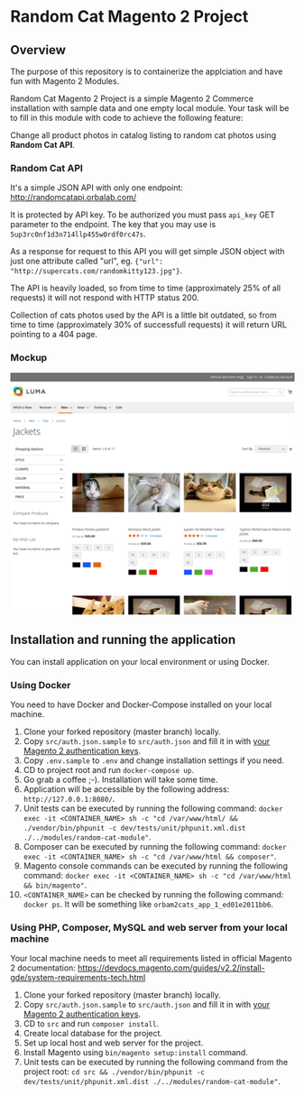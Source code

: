 Random Cat Magento 2 Project
============================

Overview
--------

The purpose of this repository is to containerize the applciation and have fun with Magento 2 Modules.

Random Cat Magento 2 Project is a simple Magento 2 Commerce installation with sample data and one empty local module.
Your task will be to fill in this module with code to achieve the following feature:

Change all product photos in catalog listing to random cat photos using **Random Cat API**.

### Random Cat API

It's a simple JSON API with only one endpoint: http://randomcatapi.orbalab.com/

It is protected by API key. To be authorized you must pass `api_key` GET parameter to the endpoint. The key that you may use is `5up3rc0nf1d3n714llp455w0rdf0rc47s`.

As a response for request to this API you will get simple JSON object with just one attribute called "url", eg. `{"url": "http://supercats.com/randomkitty123.jpg"}`.

The API is heavily loaded, so from time to time (approximately 25% of all requests) it will not respond with HTTP status 200.

Collection of cats photos used by the API is a little bit outdated, so from time to time (approximately 30% of successfull requests) it will return URL pointing to a 404 page.

### Mockup

![Mockup](mockup.png "Mockup")

Installation and running the application
----------------------------------------

You can install application on your local environment or using Docker.

### Using Docker

You need to have Docker and Docker-Compose installed on your local machine.

1. Clone your forked repository (master branch) locally.
2. Copy `src/auth.json.sample` to `src/auth.json` and fill it in with [your Magento 2 authentication keys](https://devdocs.magento.com/guides/v2.2/install-gde/prereq/connect-auth.html).
3. Copy `.env.sample` to `.env` and change installation settings if you need.
4. CD to project root and run `docker-compose up`.
5. Go grab a coffee ;-). Installation will take some time.
6. Application will be accessible by the following address: `http://127.0.0.1:8080/`.
7. Unit tests can be executed by running the following command: `docker exec -it <CONTAINER_NAME> sh -c "cd /var/www/html/ && ./vendor/bin/phpunit -c dev/tests/unit/phpunit.xml.dist ./../modules/random-cat-module"`.
8. Composer can be executed by running the following command: `docker exec -it <CONTAINER_NAME> sh -c "cd /var/www/html && composer"`.
9. Magento console commands can be executed by running the following command: `docker exec -it <CONTAINER_NAME> sh -c "cd /var/www/html && bin/magento"`.
10. `<CONTAINER_NAME>` can be checked by running the following command: `docker ps`. It will be something like `orbam2cats_app_1_ed01e2011bb6`.

### Using PHP, Composer, MySQL and web server from your local machine

Your local machine needs to meet all requirements listed in official Magento 2 documentation: <https://devdocs.magento.com/guides/v2.2/install-gde/system-requirements-tech.html>

1. Clone your forked repository (master branch) locally.
2. Copy `src/auth.json.sample` to `src/auth.json` and fill it in with [your Magento 2 authentication keys](https://devdocs.magento.com/guides/v2.2/install-gde/prereq/connect-auth.html).
3. CD to `src` and run `composer install`.
4. Create local database for the project.
5. Set up local host and web server for the project.
6. Install Magento using `bin/magento setup:install` command.
7. Unit tests can be executed by running the following command from the project root: `cd src && ./vendor/bin/phpunit -c dev/tests/unit/phpunit.xml.dist ./../modules/random-cat-module"`.
